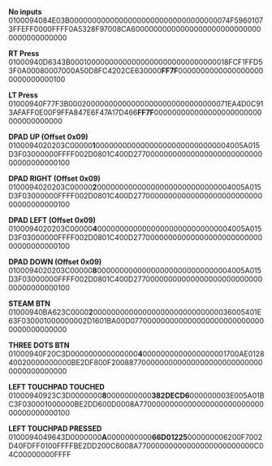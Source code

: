**No inputs**
0100094084E03B000000000000000000000000000000000074F59601073FFEFF0000FFFF0A5328F97008CA600000000000000000000000000000000000000000

**RT Press**
01000940D6343B000100000000000000000000000000000018FCF1FFD53F0A00080007000A50D8FC4202CE630000**FF7F**00000000000000000000000000000100 

**LT Press**
01000940F77F3B000200000000000000000000000000000071EA4D0C913AFAFF0E00F9FFA847E6F47A17D466**FF7F**000000000000000000000000000000000000

**DPAD UP (Offset 0x09)** 
0100094020203C00000**1**000000000000000000000000000004005A015D3F03000000FFFF002D0801C400D2770000000000000000000000000000000000000100 

**DPAD RIGHT (Offset 0x09)**
0100094020203C00000**2**000000000000000000000000000004005A015D3F03000000FFFF002D0801C400D2770000000000000000000000000000000000000100 

**DPAD LEFT (Offset 0x09)**
0100094020203C00000**4**000000000000000000000000000004005A015D3F03000000FFFF002D0801C400D2770000000000000000000000000000000000000100 

**DPAD DOWN (Offset 0x09)**
0100094020203C00000**8**000000000000000000000000000004005A015D3F03000000FFFF002D0801C400D2770000000000000000000000000000000000000100 

**STEAM BTN**
01000940BA623C0000**2**0000000000000000000000000000036005401E63F030001000000002D1601BA00D0770000000000000000000000000000000000000000 

**THREE DOTS BTN**
01000940F20C3D000000000000000**4**0000000000000000001700AE012840020000000000BE2DF800F20088770000000000000000000000000000000000000000

**LEFT TOUCHPAD TOUCHED**
01000940923C3D0000000**8**0000000000**382DECD6**000000003E005A01BC3F030001000000BE2DD600D0008A770000000000000000000000000000000000000100

**LEFT TOUCHPAD PRESSED**
0100094049643D0000000**A**0000000000**66D01225**000000006200F7002D40FDFF0100FFFFBE2DD200C6008A77000000000000000000000000C04C00000000FFFF




